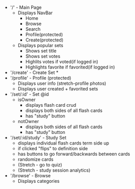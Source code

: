 * '/' - Main Page
  * Displays NavBar
    * Home
    * Browse
    * Search
    * Profile(protected)
    * Create(protected)
  * Displays popular sets
    * Shows set title
    * Shows set votes
    * Highlits votes if voted(if logged in)
    * Highlights favorite if favorited(if logged in)
* '/create' - Create Set
  * 
* '/profile' - Profile (protected)
  * Displays user info (stretch-profile photos)
  * Displays user created + favorited sets
* '/set/:id' - Set @id
  * isOwner
    * displays flash card crud
    * displays both sides of all flash cards
    * has "study" button
  * notOwner
    * displays both sides of all flash cards
    * has "study" button
* '/set/:id/study' - Study Set
  * displays individual flash cards term side up
  * if clicked "flips" to definition side
  * has buttons to go forward/backwards between cards
  * randomize cards
  * (Stretch - go to quiz)
  * (Stretch - study session analytics)
* '/browse' - Browse
  * Displays categories
